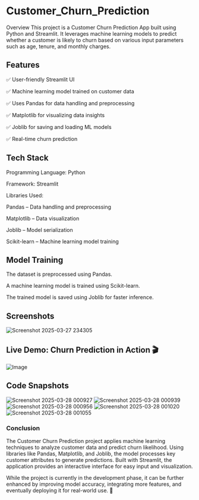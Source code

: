 # Customer_Churn_Prediction
Overview
This project is a Customer Churn Prediction App built using Python and Streamlit. It leverages machine learning models to predict whether a customer is likely to churn based on various input parameters such as age, tenure, and monthly charges.

## Features
✅ User-friendly Streamlit UI

✅ Machine learning model trained on customer data

✅ Uses Pandas for data handling and preprocessing

✅ Matplotlib for visualizing data insights

✅ Joblib for saving and loading ML models

✅ Real-time churn prediction

## Tech Stack
Programming Language: Python

Framework: Streamlit

Libraries Used:

Pandas – Data handling and preprocessing

Matplotlib – Data visualization

Joblib – Model serialization

Scikit-learn – Machine learning model training


## Model Training
The dataset is preprocessed using Pandas.

A machine learning model is trained using Scikit-learn.

The trained model is saved using Joblib for faster inference.

## Screenshots
![Screenshot 2025-03-27 234305](https://github.com/user-attachments/assets/57e9924d-e76f-473d-96cc-9562f3783142)

## Live Demo: Churn Prediction in Action 🎬
![Image](https://github.com/user-attachments/assets/d3c62272-711f-4974-b23a-a17a947288e6)


## Code Snapshots
![Screenshot 2025-03-28 000927](https://github.com/user-attachments/assets/80ddd5f8-e1d5-4125-a448-cd6a403b8f78)
![Screenshot 2025-03-28 000939](https://github.com/user-attachments/assets/2a28d91c-2d9d-4c38-907b-c895854e2b05)
![Screenshot 2025-03-28 000956](https://github.com/user-attachments/assets/a872b8fe-bfac-496a-9bf0-fe8ffa9d4804)
![Screenshot 2025-03-28 001020](https://github.com/user-attachments/assets/b5ce1854-95de-4881-bfe7-fb288a83d71f)
![Screenshot 2025-03-28 001055](https://github.com/user-attachments/assets/00cf9085-70a7-437d-bdc4-f14641c18c71)


### Conclusion 
The Customer Churn Prediction project applies machine learning techniques to analyze customer data and predict churn likelihood. Using libraries like Pandas, Matplotlib, and Joblib, the model processes key customer attributes to generate predictions. Built with Streamlit, the application provides an interactive interface for easy input and visualization.  

While the project is currently in the development phase, it can be further enhanced by improving model accuracy, integrating more features, and eventually deploying it for real-world use. 🚀




